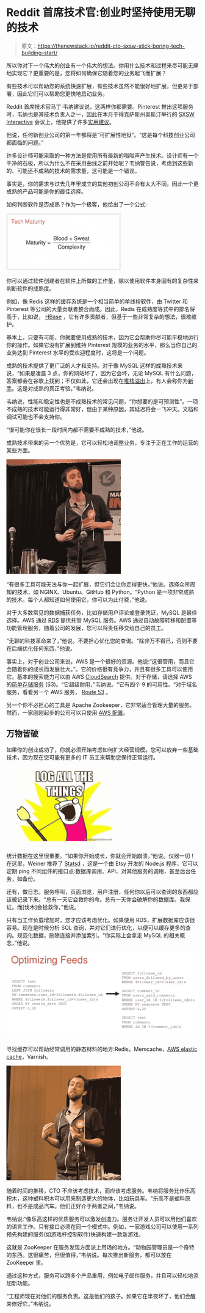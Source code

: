 # Reddit 首席技术官:创业时坚持使用无聊的技术

> 原文：<https://thenewstack.io/reddit-cto-sxsw-stick-boring-tech-building-start/>

所以你对下一个伟大的创业有一个伟大的想法。你用什么技术和过程来尽可能无痛地实现它？更重要的是，您将如何确保它随着您的业务起飞而扩展？

有些技术可以帮助您的系统快速扩展，有些技术虽然不能很好地扩展，但更易于部署，因此它们可以帮助您更快地启动业务。

Reddit 首席技术官马丁·韦纳建议说，这两样你都需要。Pinterest 推出这项服务时，韦纳也是其技术负责人之一，因此在本月于得克萨斯州奥斯汀举行的 [SXSW Interactive](http://www.sxsw.com) 会议上，他提供了许多[实用建议](http://www.slideshare.net/dianachow/marty-weiner-reddit-cto-sxswi-2016-everythings-harder-at-scale/1)。

他说，任何新创业公司的第一年都将是“可扩展性地狱”。“这是每个科技创业公司都面临的问题。”

许多设计师可能采取的一种方法是使用所有最新的嗡嗡声产生技术。设计师有一个干净的石板，所以为什么不在采用曲线之前开始呢？韦纳警告说，考虑到这些新的、可能还不成熟的技术的需求量，这可能是一个错误。

事实是，你的需求与过去几年里成立的其他初创公司不会有太大不同，因此一个更成熟的产品可能是你的最佳选择。

如何判断软件是否成熟？作为一个极客，他给出了一个公式:

[![Weiner-Maturity](img/e86b631035bfc7ede08f28624258d651.png)](http://www.slideshare.net/dianachow/marty-weiner-reddit-cto-sxswi-2016-everythings-harder-at-scale/1)

你可以通过软件创建者在软件上所做的工作量，除以使用软件本身固有的复杂性来判断软件的成熟度。

例如，像 Redis 这样的缓存系统是一个相当简单的单线程软件，由 Twitter 和 Pinterest 等公司的大量贡献者整合而成。因此，Redis 在成熟度等式中的排名将高于，比如说， [HBase](https://thenewstack.io/a-look-at-hbase/) ，它有许多贡献者，但基于一些非常复杂的想法，很难维护。

基本上，只要有可能，你就要使用成熟的技术，因为它会帮助你尽可能平稳地运行你的操作。如果它没有扩展到维持 Pinterest 规模的业务的水平，那么当你自己的业务达到 Pinterest 水平的受欢迎程度时，这将是一个问题。

成熟的技术提供了更广泛的人才和支持。对于像 MySQL 这样的成熟技术来说，“如果是凌晨 3 点，你的网站坏了，因为它会坏，无论 MySQL 有什么问题，答案都会在谷歌上找到；不仅如此，它还会出现在[堆栈溢出](http://stackoverflow.com/)上，有人会称你为[新手](http://www.urbandictionary.com/define.php?term=newb)。这是对成熟的真正考验，”韦纳说。

韦纳说，性能和稳定性也是不成熟技术的常见问题，“你想要的是可预测性”。一项不成熟的技术可能运行得非常好，但由于某种原因，其延迟将会一飞冲天。文档和调试可能也不会支持你。

“很可能你在很长一段时间内都不需要不成熟的技术，”他说。

成熟技术带来的另一个优势是，它可以轻松地调整业务，专注于正在工作的运营的某些方面。

![Reddit-Marty_Weiner-01](img/ada0f35310b5c877c23cb167203214ce.png)

“有很多工具可能无法与你一起扩展，但它们会让你走得更快，”他说。选择众所周知的技术，如 NGINX、Ubuntu、GitHub 和 Python。“Python 是一项非常成熟的技术。每个人都知道如何使用它，你可以为此付费，”他说。

对于大多数常见的数据捕获任务，比如存储用户评论或登录凭证，MySQL 是最佳选择。AWS 通过 [RDS](https://aws.amazon.com/rds/mysql/) 提供托管 MySQL 服务。AWS 通过自动故障转移和配置等功能管理服务，随着公司的发展，您可以将责任移交给自己的员工。

“无聊的科技革命来了，”他说。不要担心优化您的查询。“除非万不得已，否则不要在后端优化任何东西，”他说。

事实上，对于创业公司来说，AWS 是一个很好的资源。他说:“这很管用，而且它会随着你的成长而发展壮大。”。它的价格很有竞争力，并且有很多工具可以使用它。基本的搜索能力可以由 AWS [CloudSearch](https://aws.amazon.com/cloudsearch) 提供。对于存储，请选择 AWS 的[简单存储服务](https://aws.amazon.com/s3/) (S3)。“它超级耐用，”韦纳说。“它有四个 9 的可用性。“对于域名服务，看看另一个 AWS 服务， [Route 53](https://aws.amazon.com/route53/) 。

另一个你不必担心的工具是 Apache Zookeeper，它非常适合管理大量的服务。然而，一家刚刚起步的公司可以只使用 [AWS 配置](https://aws.amazon.com/config/)。

## **万物皆破**

如果你的创业成功了，你就必须开始考虑如何扩大经营规模。您可以放弃一些基础技术，因为现在您可能有更多的 IT 员工来帮助您保持正常运行。

![Log](img/5f3ced78321ccdcfd9c4f4f20ba5fe57.png)

统计数据在这里很重要。“如果你开始成长，你就会开始崩溃，”他说。仪器一切！在这里，Weiner 推荐了 [Statsd](https://github.com/etsy/statsd) ，这是一个由 Etsy 开发的 Node.js 程序，它可以定期 ping 不同组件的接口点:数据库调用、API、对其他服务的调用，甚至后台任务，如备份。

还有，做日志。服务呼叫，页面浏览，用户注册，任何你以后可以查询的东西都应该被记录下来。“总有一天它会救你的命。总有一天你会破解你的数据库。我保证。而[伐木]会拯救你，”他说。

只有当工作负载增加时，您才应该考虑优化。如果使用 RDS，扩展数据库应该很容易。现在是时候分析 SQL 查询，并对它们进行优化，以便可以缓存更多的查询。规范化数据，删除连接并添加索引。“你实际上会拿走 MySQL 的相关概念，”他说。

![Optimizing-Feeds](img/14ef09de7d37a520b0cd0e8dfebd5e89.png)

寻找缓存可以帮助经常调用的静态材料的地方:Redis，Memcache，[AWS elastic cache](https://aws.amazon.com/elasticache/)，Varnish。

![Reddit-Marty_Weiner-06](img/b838cc4ab663f20655d75d0685fcf1b6.png)

随着时间的推移，CTO 不应该考虑技术，而应该考虑服务。韦纳将服务比作乐高积木，这种塑料积木可以用来制造更大的物体，比如玩具车。“乐高不是塑料原料，也不是成品汽车。他们正好介于两者之间，”韦纳说。

韦纳说:“像乐高这样的优质服务可以激发创造力。服务让开发人员可以用他们喜欢的语言工作。只有接口必须在同一个模式中。例如，一家游戏公司可以使用一系列预先构建的服务(如游戏杆控制软件)快速构建一款新游戏。

这就是 ZooKeeper 在服务发现方面派上用场的地方。“动物园管理员是一个奇特的东西。这很痛苦，但很值得，”韦纳说。每次推出新服务，都可以放在 ZooKeeper 里。

通过这种方式，服务可以跨多个产品重用，例如电子邮件服务，并且可以轻松地添加新功能。

“工程师现在对他们的服务负责。这是他们的孩子。如果它在半夜坏了，他们会醒来修好它，”韦纳说。

<svg xmlns:xlink="http://www.w3.org/1999/xlink" viewBox="0 0 68 31" version="1.1"><title>Group</title> <desc>Created with Sketch.</desc></svg>